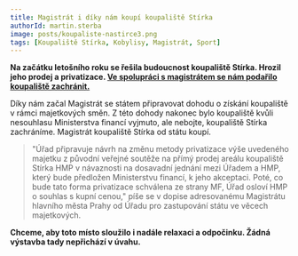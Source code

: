 ```yaml
---
title: Magistrát i díky nám koupí koupaliště Stírka
authorId: martin.sterba
image: posts/koupaliste-nastirce3.png
tags: [Koupaliště Stírka, Kobylisy, Magistrát, Sport]
---
```


**Na začátku letošního roku se řešila budoucnost koupaliště Stírka. Hrozil jeho prodej a privatizace. [Ve spolupráci s magistrátem se nám podařilo koupaliště zachránit.](https://praha8.pirati.cz/aktuality/povedlo-se-koupaliste-na-stirce-zachranime.html)**

Díky nám začal Magistrát se státem připravovat dohodu o získání koupaliště v rámci majetkových směn. Z této dohody nakonec bylo koupaliště kvůli nesouhlasu Ministerstva financí vyjmuto, ale nebojte, koupaliště Stírka zachráníme. Magistrát koupaliště Stírka od státu koupí.

>"Úřad připravuje návrh na změnu metody privatizace výše uvedeného majetku z původní veřejné soutěže na přímý prodej areálu koupaliště Stírka HMP v návaznosti na dosavadní jednání mezi Úřadem a HMP, který bude předložen Ministerstvu financí, k jeho akceptaci. Poté, co bude tato forma privatizace schválena ze strany MF, Úřad osloví HMP o souhlas s kupní cenou," píše se v dopise adresovanému Magistrátu hlavního města Prahy od Úřadu pro zastupování státu ve věcech majetkových.

**Chceme, aby toto místo sloužilo i nadále relaxaci a odpočinku. Žádná výstavba tady nepřichází v úvahu.**

